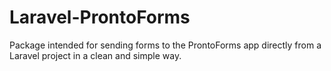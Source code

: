 # Laravel-ProntoForms 
Package intended for sending forms to the ProntoForms app directly from a Laravel project in a clean and simple way. 

